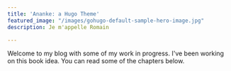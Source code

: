 ```yaml
---
title: 'Ananke: a Hugo Theme'
featured_image: "/images/gohugo-default-sample-hero-image.jpg"
description: Je m'appelle Romain

---
```

Welcome to my blog with some of my work in progress. I've been working on this book idea. You can read some of the chapters below.